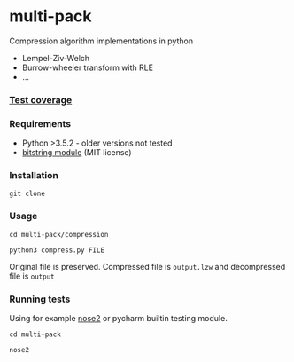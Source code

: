 # multi-pack

Compression algorithm implementations in python

- Lempel-Ziv-Welch
- Burrow-wheeler transform with RLE
- ...

### [Test coverage](http://htmlpreview.github.io/?https://github.com/je-l/multi-pack/blob/master/docs/coverage-report/index.html)

### Requirements
* Python >3.5.2 - older versions not tested
* [bitstring module](https://pypi.python.org/pypi/bitstring) (MIT license)


### Installation
`git clone`

### Usage
`cd multi-pack/compression`

`python3 compress.py FILE`

Original file is preserved. Compressed file is `output.lzw` and decompressed file is `output`

### Running tests
Using for example [nose2](https://github.com/nose-devs/nose2) or pycharm builtin testing module.

`cd multi-pack`

`nose2`
